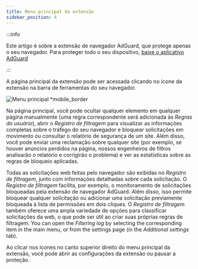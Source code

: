 ```yaml
---
title: Menu principal da extensão
sidebar_position: 4
---
```


:::info

Este artigo é sobre a extensão de navegador AdGuard, que protege apenas o seu navegador. Para proteger todo o seu dispositivo, [baixe o aplicativo AdGuard](https://agrd.io/download-kb-adblock)

:::

A página principal da extensão pode ser acessada clicando no ícone da extensão na barra de ferramentas do seu navegador.

![Menu principal \*mobile\_border](https://cdn.adtidy.org/content/Kb/ad_blocker/browser_extension/ad_blocker_browser_extension_main.png)

Na página principal, você pode ocultar qualquer elemento em qualquer página manualmente (uma regra correspondente será adicionada às _Regras do usuário_), abrir o _Registro de filtragem_ para visualizar as informações completas sobre o tráfego do seu navegador e bloquear solicitações em movimento ou consultar o relatório de segurança de um site. Além disso, você pode enviar uma reclamação sobre qualquer site (por exemplo, se houver anúncios perdidos na página, nossos engenheiros de filtros analisarão o relatório e corrigirão o problema) e ver as estatísticas sobre as regras de bloqueio aplicadas.

Todas as solicitações web feitas pelo navegador são exibidas no _Registro de filtragem_, junto com informações detalhadas sobre cada solicitação. O _Registro de filtragem_ facilita, por exemplo, o monitoramento de solicitações bloqueadas pela extensão de navegador AdGuard. Além disso, isso permite bloquear qualquer solicitação ou adicionar uma solicitação previamente bloqueada à lista de permissões em dois cliques. O _Registro de filtragem_ também oferece uma ampla variedade de opções para classificar solicitações da web, o que pode ser útil ao criar suas próprias regras de filtragem. You can open the _Filtering log_ by selecting the corresponding item in the main menu, or from the settings page (in the _Additional settings_ tab).

Ao clicar nos ícones no canto superior direito do menu principal da extensão, você pode abrir as configurações da extensão ou pausar a proteção.
